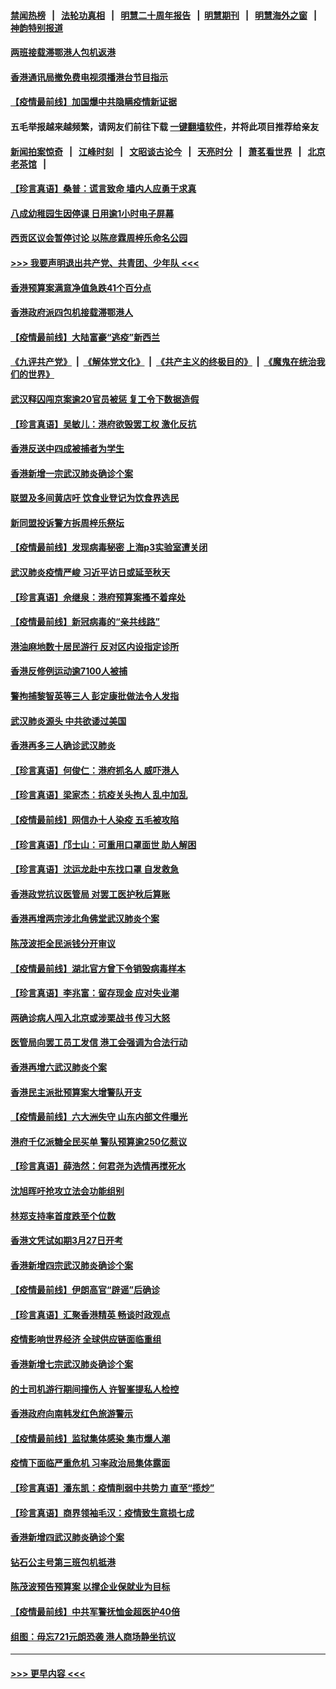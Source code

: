 #### [禁闻热榜](热点新闻.md?=0)  &nbsp;&nbsp;|&nbsp;&nbsp; [法轮功真相](https://github.com/gfw-breaker/truth/blob/master/README.md?=0) &nbsp;&nbsp;|&nbsp;&nbsp; [明慧二十周年报告](https://github.com/gfw-breaker/mh-reports/blob/master/README.md?=0) &nbsp;&nbsp;|&nbsp;&nbsp;[明慧期刊](https://github.com/gfw-breaker/mh-qikan) &nbsp;&nbsp;|&nbsp;&nbsp; [明慧海外之窗](https://github.com/gfw-breaker/mh-news/blob/master/README.md?=0) &nbsp;&nbsp;|&nbsp;&nbsp; [神韵特别报道](https://github.com/gfw-breaker/mh-news/blob/master/shenyun.md?=0)
#### [两班接载滞鄂港人包机返港](../pages/nsc415/n11915855.md?t=03060531) 
#### [香港通讯局撤免费电视须播港台节目指示](../pages/nsc415/n11915831.md?t=03060531) 
#### [【疫情最前线】加国爆中共隐瞒疫情新证据](../pages/nsc415/n11915482.md?t=03060531) 
#### 五毛举报越来越频繁，请网友们前往下载 [一键翻墙软件](https://github.com/gfw-breaker/ssr-accounts)，并将此项目推荐给亲友
#### [新闻拍案惊奇](https://github.com/gfw-breaker/banned-news/blob/master/pages/link4.md) &nbsp;&nbsp;|&nbsp;&nbsp; [江峰时刻](https://github.com/gfw-breaker/banned-news/blob/master/pages/link4.md) &nbsp;&nbsp;|&nbsp;&nbsp; [文昭谈古论今](https://github.com/gfw-breaker/banned-news/blob/master/pages/link4.md) &nbsp;&nbsp;|&nbsp;&nbsp; [天亮时分](https://github.com/gfw-breaker/banned-news/blob/master/pages/link4.md) &nbsp;&nbsp;|&nbsp;&nbsp; [萧茗看世界](https://github.com/gfw-breaker/banned-news/blob/master/pages/link4.md) &nbsp;&nbsp;|&nbsp;&nbsp; [北京老茶馆](https://github.com/gfw-breaker/banned-news/blob/master/pages/link4.md) &nbsp;&nbsp;|&nbsp;&nbsp; 
#### [【珍言真语】桑普：谎言致命 墙内人应勇于求真](../pages/nsc415/n11915169.md?t=03060531) 
#### [八成幼稚园生因停课 日用逾1小时电子屏幕](../pages/nsc415/n11913263.md?t=03060531) 
#### [西贡区议会暂停讨论 以陈彦霖周梓乐命名公园](../pages/nsc415/n11913248.md?t=03060531) 
#### [>>> 我要声明退出共产党、共青团、少年队 <<<](https://github.com/begood0513/goodnews/blob/master/quit/letter.md) 
#### [香港预算案满意净值急跌41个百分点](../pages/nsc415/n11913236.md?t=03060531) 
#### [香港政府派四包机接载滞鄂港人](../pages/nsc415/n11913211.md?t=03060531) 
#### [【疫情最前线】大陆富豪“逃疫”新西兰](../pages/nsc415/n11913160.md?t=03060531) 
#### [《九评共产党》](https://github.com/begood0513/9ping.md/blob/master/README.md) &nbsp;|&nbsp; [《解体党文化》](../../../../jtdwh.md/blob/master/README.md)  &nbsp;|&nbsp; [《共产主义的终极目的》](../../../../gczydzjmd.md/blob/master/README.md) &nbsp;|&nbsp; [《魔鬼在统治我们的世界》](../../../../mgztzwmdsj.md/blob/master/README.md) 
#### [武汉释囚闯京案逾20官员被惩 复工令下数据造假](../pages/nsc415/n11912743.md?t=03060531) 
#### [【珍言真语】吴敏儿：港府欲毁罢工权 激化反抗](../pages/nsc415/n11912457.md?t=03060531) 
#### [香港反送中四成被捕者为学生](../pages/nsc415/n11910730.md?t=03060531) 
#### [香港新增一宗武汉肺炎确诊个案](../pages/nsc415/n11910724.md?t=03060531) 
#### [联盟及多间黄店吁 饮食业登记为饮食界选民](../pages/nsc415/n11910718.md?t=03060531) 
#### [新同盟投诉警方拆周梓乐祭坛](../pages/nsc415/n11910707.md?t=03060531) 
#### [【疫情最前线】发现病毒秘密 上海p3实验室遭关闭](../pages/nsc415/n11910640.md?t=03060531) 
#### [武汉肺炎疫情严峻 习近平访日或延至秋天](../pages/nsc415/n11910570.md?t=03060531) 
#### [【珍言真语】佘继泉：港府预算案搔不着痒处](../pages/nsc415/n11910011.md?t=03060531) 
#### [【疫情最前线】新冠病毒的“亲共线路”](../pages/nsc415/n11907734.md?t=03060531) 
#### [港油麻地数十居民游行 反对区内设指定诊所](../pages/nsc415/n11907900.md?t=03060531) 
#### [香港反修例运动逾7100人被捕](../pages/nsc415/n11907922.md?t=03060531) 
#### [警拘捕黎智英等三人 彭定康批做法令人发指](../pages/nsc415/n11907905.md?t=03060531) 
#### [武汉肺炎源头 中共欲诿过美国](../pages/nsc415/n11907665.md?t=03060531) 
#### [香港再多三人确诊武汉肺炎](../pages/nsc415/n11907846.md?t=03060531) 
#### [【珍言真语】何俊仁：港府抓名人 威吓港人](../pages/nsc415/n11907561.md?t=03060531) 
#### [【珍言真语】梁家杰：抗疫关头拘人 乱中加乱](../pages/nsc415/n11907444.md?t=03060531) 
#### [【疫情最前线】网信办十人染疫 五毛被攻陷](../pages/nsc415/n11903757.md?t=03060531) 
#### [【珍言真语】邝士山：可重用口罩面世 助人解困](../pages/nsc415/n11903875.md?t=03060531) 
#### [【珍言真语】沈运龙赴中东找口罩 自发救急](../pages/nsc415/n11903291.md?t=03060531) 
#### [香港政党抗议医管局 对罢工医护秋后算账](../pages/nsc415/n11901746.md?t=03060531) 
#### [香港再增两宗涉北角佛堂武汉肺炎个案](../pages/nsc415/n11901737.md?t=03060531) 
#### [陈茂波拒全民派钱分开审议](../pages/nsc415/n11901672.md?t=03060531) 
#### [【疫情最前线】湖北官方曾下令销毁病毒样本](../pages/nsc415/n11901518.md?t=03060531) 
#### [【珍言真语】李兆富：留存现金 应对失业潮](../pages/nsc415/n11901448.md?t=03060531) 
#### [两确诊病人闯入北京或涉栗战书 传习大怒](../pages/nsc415/n11901180.md?t=03060531) 
#### [医管局向罢工员工发信 港工会强调为合法行动](../pages/nsc415/n11898870.md?t=03060531) 
#### [香港再增六武汉肺炎个案](../pages/nsc415/n11898843.md?t=03060531) 
#### [香港民主派批预算案大增警队开支](../pages/nsc415/n11898813.md?t=03060531) 
#### [【疫情最前线】六大洲失守 山东内部文件曝光](../pages/nsc415/n11898455.md?t=03060531) 
#### [港府千亿派糖全民买单 警队预算逾250亿惹议](../pages/nsc415/n11898608.md?t=03060531) 
#### [【珍言真语】薛浩然：何君尧为选情再搅死水](../pages/nsc415/n11898269.md?t=03060531) 
#### [沈旭晖吁抢攻立法会功能组别](../pages/nsc415/n11896084.md?t=03060531) 
#### [林郑支持率首度跌至个位数](../pages/nsc415/n11896058.md?t=03060531) 
#### [香港文凭试如期3月27日开考](../pages/nsc415/n11896055.md?t=03060531) 
#### [香港新增四宗武汉肺炎确诊个案](../pages/nsc415/n11896040.md?t=03060531) 
#### [【疫情最前线】伊朗高官“辟谣”后确诊](../pages/nsc415/n11895902.md?t=03060531) 
#### [【珍言真语】汇聚香港精英 畅谈时政观点](../pages/nsc415/n11895733.md?t=03060531) 
#### [疫情影响世界经济 全球供应链面临重组](../pages/nsc415/n11895634.md?t=03060531) 
#### [香港新增七宗武汉肺炎确诊个案](../pages/nsc415/n11893498.md?t=03060531) 
#### [的士司机游行期间撞伤人 许智峯提私人检控](../pages/nsc415/n11893483.md?t=03060531) 
#### [香港政府向南韩发红色旅游警示](../pages/nsc415/n11893398.md?t=03060531) 
#### [【疫情最前线】监狱集体感染 集市爆人潮](../pages/nsc415/n11893181.md?t=03060531) 
#### [疫情下面临严重危机  习率政治局集体露面](../pages/nsc415/n11893305.md?t=03060531) 
#### [【珍言真语】潘东凯：疫情削弱中共势力 直至“揽炒”](../pages/nsc415/n11892866.md?t=03060531) 
#### [【珍言真语】商界领袖毛汉：疫情致生意损七成](../pages/nsc415/n11890348.md?t=03060531) 
#### [香港新增四武汉肺炎确诊个案](../pages/nsc415/n11890610.md?t=03060531) 
#### [钻石公主号第三班包机抵港](../pages/nsc415/n11890645.md?t=03060531) 
#### [陈茂波预告预算案 以撑企业保就业为目标](../pages/nsc415/n11890574.md?t=03060531) 
#### [【疫情最前线】中共军警抚恤金超医护40倍](../pages/nsc415/n11890458.md?t=03060531) 
#### [组图：毋忘721元朗恐袭 港人商场静坐抗议](../pages/nsc415/n11876882.md?t=03060531) 

----
#### [ >>> 更早内容 <<< ](../indexes/nsc415-earlier.md)
